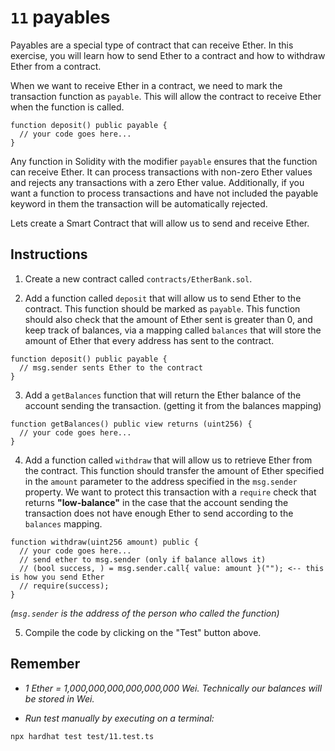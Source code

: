 # `11` payables

Payables are a special type of contract that can receive Ether. In this exercise, you will learn how to send Ether to a contract and how to withdraw Ether from a contract.

When we want to receive Ether in a contract, we need to mark the transaction function as `payable`. This will allow the contract to receive Ether when the function is called.

```solidity
function deposit() public payable {
  // your code goes here...
}

```

Any function in Solidity with the modifier `payable` ensures that the function can receive Ether. It can process transactions with non-zero Ether values and rejects any transactions with a zero Ether value. Additionally, if you want a function to process transactions and have not included the payable keyword in them the transaction will be automatically rejected.

Lets create a Smart Contract that will allow us to send and receive Ether.

## Instructions

1. Create a new contract called `contracts/EtherBank.sol`.

2. Add a function called `deposit` that will allow us to send Ether to the contract. This function should be marked as `payable`. This function should also check that the amount of Ether sent is greater than 0, and keep track of balances, via a mapping called `balances` that will store the amount of Ether that every address has sent to the contract.

```solidity
function deposit() public payable {
  // msg.sender sents Ether to the contract
}

```

3. Add a `getBalances` function that will return the Ether balance of the account sending the transaction. (getting it from the balances mapping)

```solidity
function getBalances() public view returns (uint256) {
  // your code goes here...
}

```

4. Add a function called `withdraw` that will allow us to retrieve Ether from the contract. This function should transfer the amount of Ether specified in the `amount` parameter to the address specified in the `msg.sender` property. We want to protect this transaction with a `require` check that returns **"low-balance"** in the case that the account sending the transaction does not have enough Ether to send according to the `balances` mapping.

```solidity
function withdraw(uint256 amount) public {
  // your code goes here...
  // send ether to msg.sender (only if balance allows it)
  // (bool success, ) = msg.sender.call{ value: amount }(""); <-- this is how you send Ether
  // require(success);
}

```

_(`msg.sender` is the address of the person who called the function)_

5. Compile the code by clicking on the "Test" button above.

## Remember

- _1 Ether = 1,000,000,000,000,000,000 Wei. Technically our balances will be stored in Wei._

- _Run test manually by executing on a terminal:_

```shell
npx hardhat test test/11.test.ts
```
